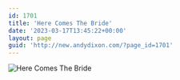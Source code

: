```yaml
---
id: 1701
title: 'Here Comes The Bride'
date: '2023-03-17T13:45:22+00:00'
layout: page
guid: 'http://new.andydixon.com/?page_id=1701'
---
```


![Here Comes The Bride](https://i0.wp.com/assets.g8x2.ldn.idrivee2-23.com/posters/Here%20Comes%20The%20Bride%2001.jpg?w=1200&ssl=1 "Here Comes The Bride")